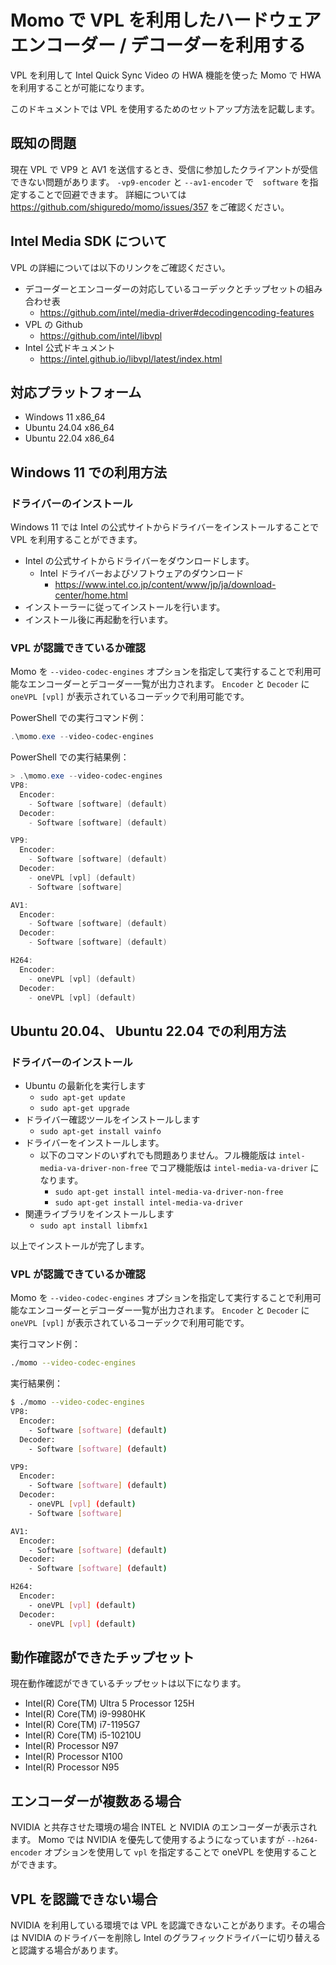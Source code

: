 # Momo で VPL を利用したハードウェアエンコーダー / デコーダーを利用する

VPL を利用して Intel Quick Sync Video の HWA 機能を使った Momo で HWA を利用することが可能になります。

このドキュメントでは VPL を使用するためのセットアップ方法を記載します。

## 既知の問題

現在 VPL で VP9 と AV1 を送信するとき、受信に参加したクライアントが受信できない問題があります。
`-vp9-encoder` と `--av1-encoder` で　`software` を指定することで回避できます。
詳細については https://github.com/shiguredo/momo/issues/357 をご確認ください。

## Intel Media SDK について

VPL の詳細については以下のリンクをご確認ください。

- デコーダーとエンコーダーの対応しているコーデックとチップセットの組み合わせ表
  - <https://github.com/intel/media-driver#decodingencoding-features>
- VPL の Github
  - <https://github.com/intel/libvpl>
- Intel 公式ドキュメント
  - <https://intel.github.io/libvpl/latest/index.html>

## 対応プラットフォーム

- Windows 11 x86_64
- Ubuntu 24.04 x86_64
- Ubuntu 22.04 x86_64

## Windows 11 での利用方法

### ドライバーのインストール

Windows 11 では Intel の公式サイトからドライバーをインストールすることで VPL を利用することができます。

- Intel の公式サイトからドライバーをダウンロードします。
  - Intel ドライバーおよびソフトウェアのダウンロード
    - <https://www.intel.co.jp/content/www/jp/ja/download-center/home.html>
- インストーラーに従ってインストールを行います。
- インストール後に再起動を行います。

### VPL が認識できているか確認

Momo を `--video-codec-engines` オプションを指定して実行することで利用可能なエンコーダーとデコーダー一覧が出力されます。 `Encoder` と `Decoder` に `oneVPL [vpl]` が表示されているコーデックで利用可能です。

PowerShell での実行コマンド例：

```powershell
.\momo.exe --video-codec-engines
```

PowerShell での実行結果例：

```powershell
> .\momo.exe --video-codec-engines
VP8:
  Encoder:
    - Software [software] (default)
  Decoder:
    - Software [software] (default)

VP9:
  Encoder:
    - Software [software] (default)
  Decoder:
    - oneVPL [vpl] (default)
    - Software [software]

AV1:
  Encoder:
    - Software [software] (default)
  Decoder:
    - Software [software] (default)

H264:
  Encoder:
    - oneVPL [vpl] (default)
  Decoder:
    - oneVPL [vpl] (default)
```

## Ubuntu 20.04、 Ubuntu 22.04 での利用方法

### ドライバーのインストール

- Ubuntu の最新化を実行します
  - `sudo apt-get update`
  - `sudo apt-get upgrade`
- ドライバー確認ツールをインストールします
  - `sudo apt-get install vainfo`
- ドライバーをインストールします。
  - 以下のコマンドのいずれでも問題ありません。フル機能版は `intel-media-va-driver-non-free` でコア機能版は `intel-media-va-driver` になります。
    - `sudo apt-get install intel-media-va-driver-non-free`
    - `sudo apt-get install intel-media-va-driver`
- 関連ライブラリをインストールします
  - `sudo apt install libmfx1`

以上でインストールが完了します。

### VPL が認識できているか確認

Momo を `--video-codec-engines` オプションを指定して実行することで利用可能なエンコーダーとデコーダー一覧が出力されます。 `Encoder` と `Decoder` に `oneVPL [vpl]` が表示されているコーデックで利用可能です。

実行コマンド例：

```bash
./momo --video-codec-engines
```

実行結果例：

```bash
$ ./momo --video-codec-engines
VP8:
  Encoder:
    - Software [software] (default)
  Decoder:
    - Software [software] (default)

VP9:
  Encoder:
    - Software [software] (default)
  Decoder:
    - oneVPL [vpl] (default)
    - Software [software]

AV1:
  Encoder:
    - Software [software] (default)
  Decoder:
    - Software [software] (default)

H264:
  Encoder:
    - oneVPL [vpl] (default)
  Decoder:
    - oneVPL [vpl] (default)
```

## 動作確認ができたチップセット

現在動作確認ができているチップセットは以下になります。

- Intel(R) Core(TM) Ultra 5 Processor 125H
- Intel(R) Core(TM) i9-9980HK
- Intel(R) Core(TM) i7-1195G7
- Intel(R) Core(TM) i5-10210U
- Intel(R) Processor N97
- Intel(R) Processor N100
- Intel(R) Processor N95

## エンコーダーが複数ある場合

NVIDIA と共存させた環境の場合 INTEL と NVIDIA のエンコーダーが表示されます。
Momo では NVIDIA を優先して使用するようになっていますが `--h264-encoder` オプションを使用して `vpl` を指定することで oneVPL を使用することができます。

## VPL を認識できない場合

NVIDIA を利用している環境では VPL を認識できないことがあります。その場合は NVIDIA のドライバーを削除し Intel のグラフィックドライバーに切り替えると認識する場合があります。
